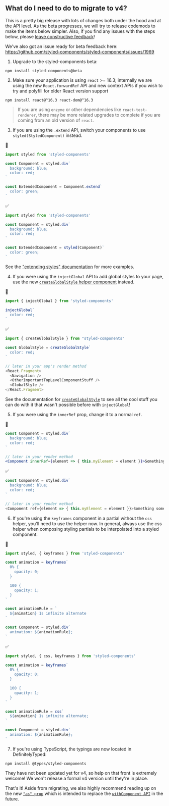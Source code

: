 ## What do I need to do to migrate to v4?

This is a pretty big release with lots of changes both under the hood and at the API level. As the beta progresses, we will try to release codemods to make the items below simpler. Also, if you find any issues with the steps below, please [leave constructive feedback](https://github.com/styled-components/styled-components-website/issues/296)!

We've also got an issue ready for beta feedback here: <https://github.com/styled-components/styled-components/issues/1969>

1. Upgrade to the styled-components beta:

```
npm install styled-components@beta
```

2. Make sure your application is using `react` >= 16.3; internally we are using the new `React.forwardRef` API and new context APIs if you wish to try and polyfill for older React version support

```
npm install react@^16.3 react-dom@^16.3
```

> If you are using `enzyme` or other dependencies like `react-test-renderer`, there may be more related upgrades to complete if you are coming from an old version of `react`.

3. If you are using the `.extend` API, switch your components to use `styled(StyledComponent)` instead.

🚫

```js
import styled from 'styled-components'

const Component = styled.div`
  background: blue;
  color: red;
`

const ExtendedComponent = Component.extend`
  color: green;
`
```

✅

```js
import styled from 'styled-components'

const Component = styled.div`
  background: blue;
  color: red;
`

const ExtendedComponent = styled(Component)`
  color: green;
`
```

See the ["extending styles" documentation](/docs/basics#extending-styles) for more examples.

4. If you were using the `injectGlobal` API to add global styles to your page, use the new [`createGlobalStyle` helper component](/docs/api#createglobalstyle) instead.

🚫

```jsx
import { injectGlobal } from 'styled-components'

injectGlobal`
  color: red;
`
```

✅

```js
import { createGlobalStyle } from "styled-components"

const GlobalStyle = createGlobalStyle`
  color: red;
`

// later in your app's render method
<React.Fragment>
  <Navigation />
  <OtherImportantTopLevelComponentStuff />
  <GlobalStyle />
</React.Fragment>
```

See the documentation for [`createGlobalStyle`](/docs/api#createglobalstyle) to see all the cool stuff you can do with it that wasn't possible before with `injectGlobal`!

5. If you were using the `innerRef` prop, change it to a normal `ref`.

🚫

```jsx
const Component = styled.div`
  background: blue;
  color: red;
`

// later in your render method
<Component innerRef={element => { this.myElement = element }}>Something something</Component>
```

✅

```js
const Component = styled.div`
  background: blue;
  color: red;
`

// later in your render method
<Component ref={element => { this.myElement = element }}>Something something</Component>
```

6. If you're using the `keyframes` component in a partial without the `css` helper, you'll need to use the helper now. In general, always use the css helper when composing styling partials to be interpolated into a styled component.

🚫

```jsx
import styled, { keyframes } from 'styled-components'

const animation = keyframes`
  0% {
    opacity: 0;
  }

  100 {
    opacity: 1;
  }
`

const animationRule = `
  ${animation} 1s infinite alternate
`

const Component = styled.div`
  animation: ${animationRule};
`
```

✅

```js
import styled, { css, keyframes } from 'styled-components'

const animation = keyframes`
  0% {
    opacity: 0;
  }

  100 {
    opacity: 1;
  }
`

const animationRule = css`
  ${animation} 1s infinite alternate;
`

const Component = styled.div`
  animation: ${animationRule};
`
```

7. If you're using TypeScript, the typings are now located in DefinitelyTyped:

```
npm install @types/styled-components
```

They have not been updated yet for v4, so help on that front is extremely welcome! We won't release a formal v4 version until they're in place.

That's it! Aside from migrating, we also highly recommend reading up on the new [`"as" prop`](/docs/api#as-polymorphic-prop) which is intended to replace the [`withComponent API`](/docs/api#withcomponent) in the future.
